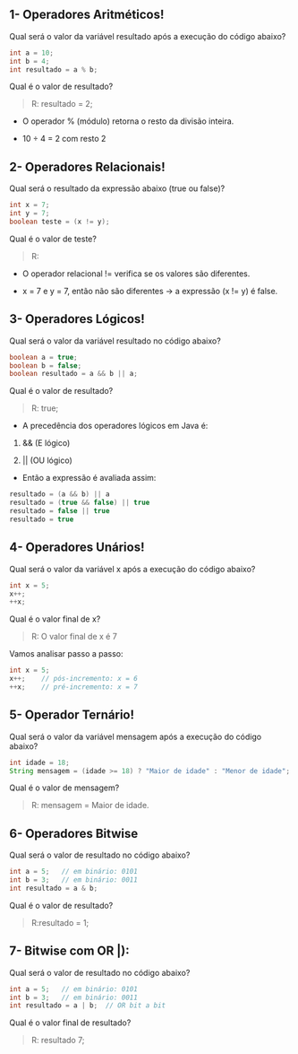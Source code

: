 ## 1- Operadores Aritméticos!
Qual será o valor da variável resultado após a execução do código abaixo?

````java
int a = 10;
int b = 4;
int resultado = a % b;
````
Qual é o valor de resultado?
>R: resultado = 2;

- O operador % (módulo) retorna o resto da divisão inteira.

- 10 ÷ 4 = 2 com resto 2


## 2- Operadores Relacionais!
Qual será o resultado da expressão abaixo (true ou false)?

````java
int x = 7;
int y = 7;
boolean teste = (x != y);
````
Qual é o valor de teste?
>R:

- O operador relacional != verifica se os valores são diferentes.

- x = 7 e y = 7, então não são diferentes → a expressão (x != y) é false.


## 3- Operadores Lógicos!
Qual será o valor da variável resultado no código abaixo?

````java
boolean a = true;
boolean b = false;
boolean resultado = a && b || a;
````
Qual é o valor de resultado?
>R: true;

- A precedência dos operadores lógicos em Java é:

1. && (E lógico)

2. || (OU lógico)

- Então a expressão é avaliada assim:

````java
resultado = (a && b) || a
resultado = (true && false) || true
resultado = false || true
resultado = true
````

## 4- Operadores Unários!
Qual será o valor da variável x após a execução do código abaixo?

````java
int x = 5;
x++;
++x;
````

Qual é o valor final de x?
>R: O valor final de x é 7

Vamos analisar passo a passo:
````java
int x = 5;
x++;    // pós-incremento: x = 6
++x;    // pré-incremento: x = 7
````


## 5- Operador Ternário!
Qual será o valor da variável mensagem após a execução do código abaixo?

````java
int idade = 18;
String mensagem = (idade >= 18) ? "Maior de idade" : "Menor de idade";
````

Qual é o valor de mensagem?
>R: mensagem = Maior de idade.


## 6- Operadores Bitwise
Qual será o valor de resultado no código abaixo?

````java
int a = 5;   // em binário: 0101
int b = 3;   // em binário: 0011
int resultado = a & b;
````
Qual é o valor de resultado?
>R:resultado = 1;


## 7- Bitwise com OR |):
Qual será o valor de resultado no código abaixo?

````java
int a = 5;   // em binário: 0101
int b = 3;   // em binário: 0011
int resultado = a | b;  // OR bit a bit
````

Qual é o valor final de resultado?
>R: resultado 7;
